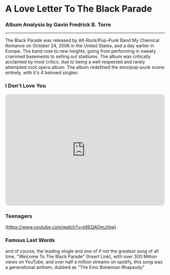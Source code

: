 # A Love Letter To The Black Parade
### Album Analysis by Gavin Fredrick B. Torre
---

The Black Parade was released by Alt-Rock/Pop-Punk Band My Chemical Romance on October 24, 2006 in the United States, and a day earlier in Europe.
The band rose to new heights, going from performing in sweaty crammed basements to selling out stadiums. The album was critically acclaimed by most
critics, due to being a well respected and rarely attempted rock opera album. The album redefined the emo/pop-punk scene entirely, with it's 4 
beloved singles:

### I Don't Love You 
<iframe style="border-radius:12px" src="https://open.spotify.com/embed/track/4RAOI1etsgbh5NP3T5R8rN?utm_source=generator" width="100%" height="352" frameBorder="0" allowfullscreen="" allow="autoplay; clipboard-write; encrypted-media; fullscreen; picture-in-picture" loading="lazy"></iframe>

### Teenagers
(https://www.youtube.com/watch?v=k6EQAOmJrbw)

### Famous Last Words


and of course, the leading single and
one of if not the greatest song of all time, "Welcome To The Black Parade" (Insert Link), with over 300 Million views on YouTube, and over half
a million streams on spotify, this song was a generational anthem, dubbed as "The Emo Bohemian Rhapsody"
